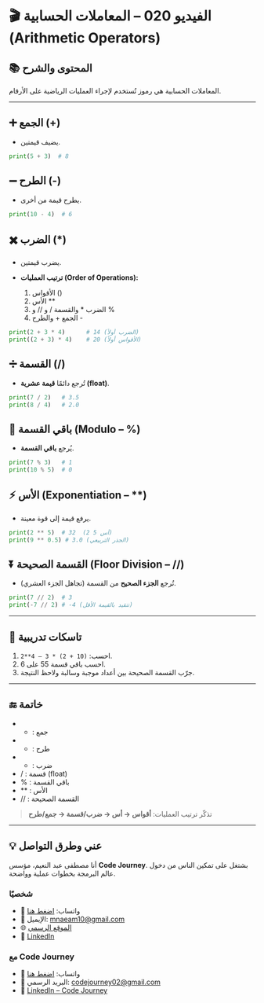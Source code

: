# 🎬 الفيديو 020 – المعاملات الحسابية (Arithmetic Operators)

## 📚 المحتوى والشرح
المعاملات الحسابية هي رموز تُستخدم لإجراء العمليات الرياضية على الأرقام.

---

## ➕ الجمع (+)
- يضيف قيمتين.
```python
print(5 + 3)  # 8
```

## ➖ الطرح (-)

* يطرح قيمة من أخرى.

```python
print(10 - 4)  # 6
```

## ✖️ الضرب (\*)

* يضرب قيمتين.
* **ترتيب العمليات (Order of Operations):**

  1. الأقواس ()
  2. الأس \*\*
  3. الضرب \* والقسمة / و // و %
  4. الجمع + والطرح -

```python
print(2 + 3 * 4)      # 14 (الضرب أولاً)
print((2 + 3) * 4)    # 20 (الأقواس أولاً)
```

## ➗ القسمة (/)

* تُرجع دائمًا **قيمة عشرية (float)**.

```python
print(7 / 2)   # 3.5
print(8 / 4)   # 2.0
```

## 🔢 باقي القسمة (Modulo – %)

* يُرجع **باقي القسمة**.

```python
print(7 % 3)   # 1
print(10 % 5)  # 0
```

## ⚡ الأس (Exponentiation – \*\*)

* يرفع قيمة إلى قوة معينة.

```python
print(2 ** 5)  # 32  (2 أس 5)
print(9 ** 0.5) # 3.0 (الجذر التربيعي)
```

## ⏬ القسمة الصحيحة (Floor Division – //)

* تُرجع **الجزء الصحيح** من القسمة (تجاهل الجزء العشري).

```python
print(7 // 2)  # 3
print(-7 // 2) # -4 (تتقيد بالقيمة الأقل)
```

---

## 📝 تاسكات تدريبية

1. احسب: `(10 + 2) * 3 – 4**2`.
2. احسب باقي قسمة 55 على 6.
3. جرّب القسمة الصحيحة بين أعداد موجبة وسالبة ولاحظ النتيجة.

---

## 🔚 خاتمة

* * : جمع
* * : طرح
* * : ضرب
* / : قسمة (float)
* % : باقي القسمة
* \*\* : الأس
* // : القسمة الصحيحة

> تذكّر ترتيب العمليات: **أقواس → أس → ضرب/قسمة → جمع/طرح**

---


## 💡 عني وطرق التواصل


أنا مصطفى عبد النعيم، مؤسس **Code Journey**.
بشتغل على تمكين الناس من دخول عالم البرمجة بخطوات عملية وواضحة.


### شخصيًا
- 💬 واتساب: [اضغط هنا](https://wa.me/201114938410)
- 📧 الإيميل: mnaeam10@gmail.com  
- 🌐 [الموقع الرسمي](https://mostafa-naeam-web.vercel.app/)  
- 💼 [LinkedIn](https://www.linkedin.com/in/mostafa-naeam/)

### مع Code Journey
- 💬 واتساب: [اضغط هنا](https://wa.me/201555303227)
- 📩 البريد الرسمي: codejourney02@gmail.com  
- 💼 [LinkedIn – Code Journey](https://www.linkedin.com/company/code-journey25/)

